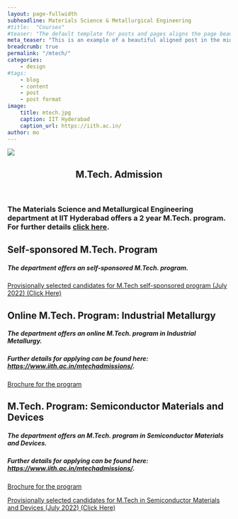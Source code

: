```yaml
---
layout: page-fullwidth
subheadline: Materials Science & Metallurgical Engineering
#title:  "Courses"
#teaser: "The default template for posts and pages aligns the page beautifully in the middle. <strong>But</strong> you can customize posts/pages easily via switches in the front matter to <em>get a sidebar</em> and/or to <em>turn off meta-information</em> at the end of the page like categories, tags and dates."
meta_teaser: "This is an example of a beautiful aligned post in the middle. There is no sidebar to distract the reader. The difference to the Page-Template is, that you find meta-information at the bottom of the post."
breadcrumb: true
permalink: "/mtech/"
categories:
    - design
#tags:
    - blog
    - content
    - post
    - post format
image:
    title: mtech.jpg
    caption: IIT Hyderabad
    caption_url: https://iith.ac.in/
author: mo
---
```


<img class="mySlides" src="/feeling-responsive/images/mtech.jpg">

<!-- Main -->
<div id="main">
	<!-- Post -->
	<article class="shade-two">
	  <div class="container">
			<header>
				<h1>M.Tech. Admission</h1>
				<p></p>
			</header><h3 id="the-materials-science-and-metallurgical-engineering-department-at-iit-hyderabad-offers-a-2-year-mtech-program-for-further-details-click-here">The Materials Science and Metallurgical Engineering department at IIT Hyderabad offers a 2 year M.Tech. program. For further details <a href="https://iith.ac.in/mtechadmissions/">click here</a>.</h3>

<h2 id="self-sponsored-mtech-program"><strong>Self-sponsored M.Tech. Program</strong></h2>

<h5>The department offers an self-sponsored M.Tech. program.</h5>

<p><a href="/assets/docs/Results_MSME_MTech_July2022.pdf">Provisionally selected candidates for M.Tech self-sponsored program (July 2022) (Click Here)</a></p>

<h2 id="online-mtech-program-industrial-metallurgy"><strong>Online M.Tech. Program: Industrial Metallurgy</strong></h2>

<h5>The department offers an online M.Tech. program in Industrial Metallurgy.</h5>

<h5>Further details for applying can be found here: <a href="https://www.iith.ac.in/mtechadmissions/">https://www.iith.ac.in/mtechadmissions/</a>.</h5>

<p><a href="https://iith.ac.in/mtechadmissions/JULY_2022/IM-Online-MTech-brochure-2022-23.pdf">Brochure for the program</a></p>

<h2 id="mtech-program-semiconductor-materials-and-devices"><strong>M.Tech. Program: Semiconductor Materials and Devices</strong></h2>

<h5>The department offers an M.Tech. program in Semiconductor Materials and Devices.</h5>

<h5>Further details for applying can be found here: <a href="https://www.iith.ac.in/mtechadmissions/">https://www.iith.ac.in/mtechadmissions/</a>.</h5>

<p><a href="https://iith.ac.in/mtechadmissions/JULY_2022/MTech_Semiconductor-Materials-and-Devices_Brochure-v2.pdf">Brochure for the program</a></p>

<p><a href="/assets/docs/Results_SMD_July2022.pdf">Provisionally selected candidates for M.Tech in Semiconductor Materials and Devices  (July 2022) (Click Here)</a></p>
</div>
	</article>
</div>